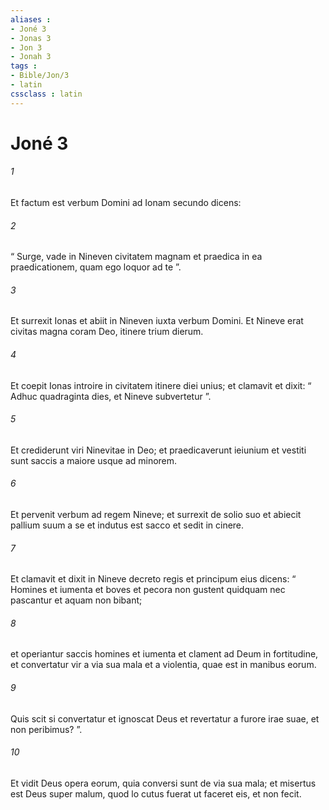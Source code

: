 ```yaml
---
aliases : 
- Joné 3
- Jonas 3
- Jon 3
- Jonah 3
tags : 
- Bible/Jon/3
- latin
cssclass : latin
---
```


# Joné 3

###### 1
Et factum est verbum Domini ad Ionam secundo dicens:
###### 2
“ Surge, vade in Nineven civitatem magnam et praedica in ea praedicationem, quam ego loquor ad te ”. 
###### 3
Et surrexit Ionas et abiit in Nineven iuxta verbum Domini. Et Nineve erat civitas magna coram Deo, itinere trium dierum. 
###### 4
Et coepit Ionas introire in civitatem itinere diei unius; et clamavit et dixit: “ Adhuc quadraginta dies, et Nineve subvertetur ”.
###### 5
Et crediderunt viri Ninevitae in Deo; et praedicaverunt ieiunium et vestiti sunt saccis a maiore usque ad minorem. 
###### 6
Et pervenit verbum ad regem Nineve; et surrexit de solio suo et abiecit pallium suum a se et indutus est sacco et sedit in cinere. 
###### 7
Et clamavit et dixit in Nineve decreto regis et principum eius dicens: “ Homines et iumenta et boves et pecora non gustent quidquam nec pascantur et aquam non bibant; 
###### 8
et operiantur saccis homines et iumenta et clament ad Deum in fortitudine, et convertatur vir a via sua mala et a violentia, quae est in manibus eorum. 
###### 9
Quis scit si convertatur et ignoscat Deus et revertatur a furore irae suae, et non peribimus? ”.
###### 10
Et vidit Deus opera eorum, quia conversi sunt de via sua mala; et misertus est Deus super malum, quod lo cutus fuerat ut faceret eis, et non fecit. 
